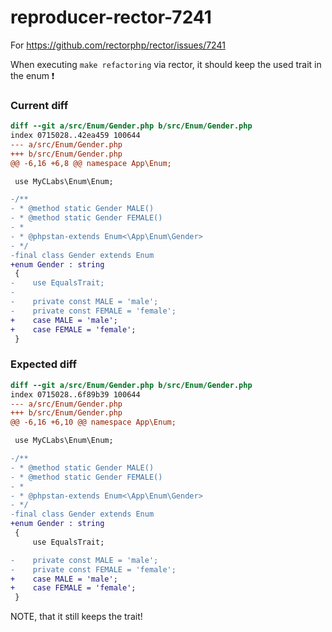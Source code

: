 # reproducer-rector-7241

For https://github.com/rectorphp/rector/issues/7241

When executing `make refactoring` via rector, it should keep the used trait in the enum ❗

### Current diff

```diff
diff --git a/src/Enum/Gender.php b/src/Enum/Gender.php
index 0715028..42ea459 100644
--- a/src/Enum/Gender.php
+++ b/src/Enum/Gender.php
@@ -6,16 +6,8 @@ namespace App\Enum;

 use MyCLabs\Enum\Enum;

-/**
- * @method static Gender MALE()
- * @method static Gender FEMALE()
- *
- * @phpstan-extends Enum<\App\Enum\Gender>
- */
-final class Gender extends Enum
+enum Gender : string
 {
-    use EqualsTrait;
-
-    private const MALE = 'male';
-    private const FEMALE = 'female';
+    case MALE = 'male';
+    case FEMALE = 'female';
 }
```

### Expected diff

```diff
diff --git a/src/Enum/Gender.php b/src/Enum/Gender.php
index 0715028..6f89b39 100644
--- a/src/Enum/Gender.php
+++ b/src/Enum/Gender.php
@@ -6,16 +6,10 @@ namespace App\Enum;

 use MyCLabs\Enum\Enum;

-/**
- * @method static Gender MALE()
- * @method static Gender FEMALE()
- *
- * @phpstan-extends Enum<\App\Enum\Gender>
- */
-final class Gender extends Enum
+enum Gender : string
 {
     use EqualsTrait;

-    private const MALE = 'male';
-    private const FEMALE = 'female';
+    case MALE = 'male';
+    case FEMALE = 'female';
 }
```

NOTE, that it still keeps the trait!
